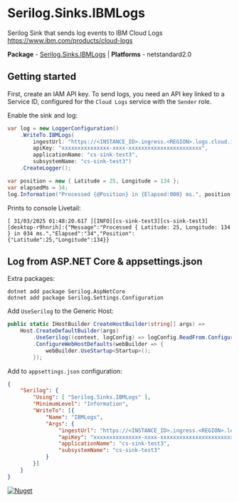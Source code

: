 # Serilog.Sinks.IBMLogs #

Serilog Sink that sends log events to IBM Cloud Logs <https://www.ibm.com/products/cloud-logs>

**Package** - [Serilog.Sinks.IBMLogs](http://nuget.org/packages/serilog.sinks.ibmlogs) | **Platforms** - netstandard2.0

## Getting started ##

First, create an IAM API key. To send logs, you need an API key linked to a Service ID, configured for the `Cloud Logs` service with the `Sender` role.

Enable the sink and log:

```csharp
var log = new LoggerConfiguration()
    .WriteTo.IBMLogs(
        ingestUrl: "https://<INSTANCE_ID>.ingress.<REGION>.logs.cloud.ibm.com/logs/v1/singles",
        apiKey: "xxxxxxxxxxxxxxx-xxxx-xxxxxxxxxxxxxxxxxxxxxxx",
        applicationName: "cs-sink-test3",
        subsystemName: "cs-sink-test3")
    .CreateLogger();

var position = new { Latitude = 25, Longitude = 134 };
var elapsedMs = 34;
log.Information("Processed {@Position} in {Elapsed:000} ms.", position, elapsedMs);
```

Prints to console Livetail:

``` plaintext
[ 31/03/2025 01:48:20.617 ][INFO][cs-sink-test3][cs-sink-test3][desktop-r9hnrih]:{"Message":"Processed { Latitude: 25, Longitude: 134 } in 034 ms.","Elapsed":"34","Position":{"Latitude":25,"Longitude":134}}
```

## Log from ASP.NET Core & appsettings.json ##

Extra packages:

```shell
dotnet add package Serilog.AspNetCore
dotnet add package Serilog.Settings.Configuration
```

Add `UseSerilog` to the Generic Host:

```csharp
public static IHostBuilder CreateHostBuilder(string[] args) =>
    Host.CreateDefaultBuilder(args)
        .UseSerilog((context, logConfig) => logConfig.ReadFrom.Configuration(context.Configuration))
        .ConfigureWebHostDefaults(webBuilder => {
            webBuilder.UseStartup<Startup>();
        });
```

Add to `appsettings.json` configuration:

```json
{
    "Serilog": {
        "Using": [ "Serilog.Sinks.IBMLogs" ],
        "MinimumLevel": "Information",
        "WriteTo": [{
            "Name": "IBMLogs",
            "Args": {
                "ingestUrl": "https://<INSTANCE_ID>.ingress.<REGION>.logs.cloud.ibm.com/logs/v1/singles",
                "apiKey": "xxxxxxxxxxxxxxx-xxxx-xxxxxxxxxxxxxxxxxxxxxxx",
                "applicationName": "cs-sink-test3",
                "subsystemName": "cs-sink-test3"
            }
        }]
    }
}
```

[![Nuget](https://img.shields.io/nuget/v/serilog.sinks.ibmlogs.svg)](https://www.nuget.org/packages/Serilog.Sinks.IBMLogs/)
